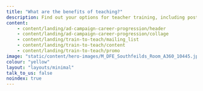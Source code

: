 ```yaml
---
title: "What are the benefits of teaching?"
description: Find out your options for teacher training, including postgraduate teacher training, undergraduate teacher training, and the assessment only route to QTS.
content:
    - content/landing/ad-campaign-career-progression/header
    - content/landing/ad-campaign-career-progression/collage
    - content/landing/train-to-teach/mailing_list
    - content/landing/train-to-teach/content
    - content/landing/train-to-teach/promo
image: "static/content/hero-images/M_DFE_Southfeilds_Room_A360_10445.jpg"
colour: "yellow"
layout: "layouts/minimal"
talk_to_us: false
noindex: true
---
```

